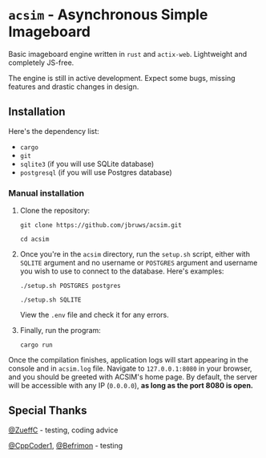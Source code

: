 # `acsim` - Asynchronous Simple Imageboard

Basic imageboard engine written in `rust` and `actix-web`. Lightweight and completely JS-free.

The engine is still in active development. Expect some bugs, missing features and drastic changes in design.

## Installation

Here's the dependency list:

- `cargo`
- `git`
- `sqlite3` (if you will use SQLite database)
- `postgresql` (if you will use Postgres database)

### Manual installation
1. Clone the repository:
    
    `git clone https://github.com/jbruws/acsim.git`
    
    `cd acsim`
    
2. Once you're in the `acsim` directory, run the `setup.sh` script, either with `SQLITE` argument and no username or `POSTGRES` argument and username you wish to use to connect to the database. Here's examples:

    `./setup.sh POSTGRES postgres`
    
    `./setup.sh SQLITE`

    View the `.env` file and check it for any errors.
    
4. Finally, run the program:
    
    `cargo run`
    
Once the compilation finishes, application logs will start appearing in the console and in `acsim.log` file. Navigate to `127.0.0.1:8080` in your browser, and you should be greeted with ACSIM's home page. By default, the server will be accessible with any IP (`0.0.0.0`), **as long as the port 8080 is open.**

## Special Thanks

[@ZueffC](https://github.com/ZueffC) - testing, coding advice

[@CppCoder1](https://github.com/CppCoder1), [@Befrimon](https://github.com/Befrimon) - testing
